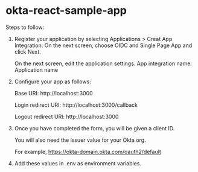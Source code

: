 # okta-react-sample-app
Steps to follow:

1. Register your application by selecting Applications > Creat App Integration. On the next screen, choose OIDC and Single Page App and click Next.

   On the next screen, edit the application settings. 
   App integration name: Application name 

2. Configure your app as follows:

   Base URI: http://localhost:3000
  
   Login redirect URI: http://localhost:3000/callback
  
   Logout redirect URI: http://localhost:3000

3. Once you have completed the form, you will be given a client ID. 

   You will also need the issuer value for your Okta org. 
   
   For example, https://okta-domain.okta.com/oauth2/default

4. Add these values in .env as environment variables.
